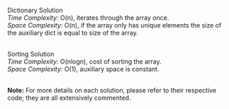 Dictionary Solution<br />
_Time Complexity:_ O(n), iterates through the array once.<br />
_Space Complexity:_ O(n), if the array only has unique elements the size of the auxiliary dict is equal to size of the array.<br /><br />

Sorting Solution<br />
_Time Complexity:_ O(nlogn), cost of sorting the array.<br />
_Space Complexity:_ O(1), auxiliary space is constant.<br /><br />

**Note:** For more details on each solution, please refer to their respective code; they are all extensively commented.